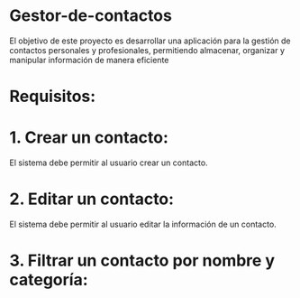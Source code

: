 # Gestor-de-contactos
El objetivo de este proyecto es desarrollar una aplicación para la gestión de contactos personales y profesionales, permitiendo almacenar, organizar y manipular información de manera eficiente

# Requisitos:

# 1. Crear un contacto:
El sistema debe permitir al usuario crear un contacto.

# 2. Editar un contacto:
El sistema debe permitir al usuario editar la información de un
contacto.

# 3. Filtrar un contacto por nombre y categoría:

